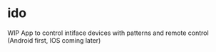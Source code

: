 # ido
WIP App to control intiface devices with patterns and remote control (Android first, IOS coming later)
